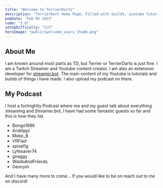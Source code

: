 ```yaml
---
title: "Welcome to TerrierDarts"
description: "TerrierDart Home Page. Filled with builds, youtube tutorials and a blog!"
pubDate: "Feb 05 2023"
code: "1.0"
setUpDifficulty: "2/5"
heroImage: "public\welcome_users_thumb.png"
---
```



## About Me

I am known around most parts as TD, but Terrier or TerrierDarts is just fine. I am a Twitch Streamer and Youtube content creator. I am also an extension developer for [streamer.bot](https://streamer.bot). The main content of my Youtube is tutorials and builds of things i have made. I also upload my podcast on there.

## My Podcast

I host a fortnightly Podcast where me and my guest talk about everything streaming and Streamer.bot, I have had some fantastic guests so far and this is how they list.

- Bongo1986
- Andilippi
- Meke_B
- VRFlad
- spixel1g
- Lyfesaver74
- gnaggy
- WaldoAndFriends
- Geocym

And I have many more to come... If you would like to be on reach out to me on discord!
